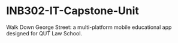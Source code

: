 # INB302-IT-Capstone-Unit
Walk Down George Street: a multi-platform mobile educational app designed for QUT Law School.
